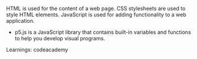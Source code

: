 HTML is used for the content of a web page.
CSS stylesheets are used to style HTML elements.
JavaScript is used for adding functionality to a web application.
- p5.js is a JavaScript library that contains built-in variables and functions to help you develop visual programs.

Learnings: codeacademy